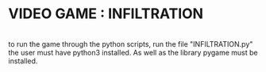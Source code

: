 # VIDEO GAME : INFILTRATION
<br>
to run the game through the python scripts, run the file "INFILTRATION.py"<br>
the user must have python3 installed. As well as the library pygame must be installed.